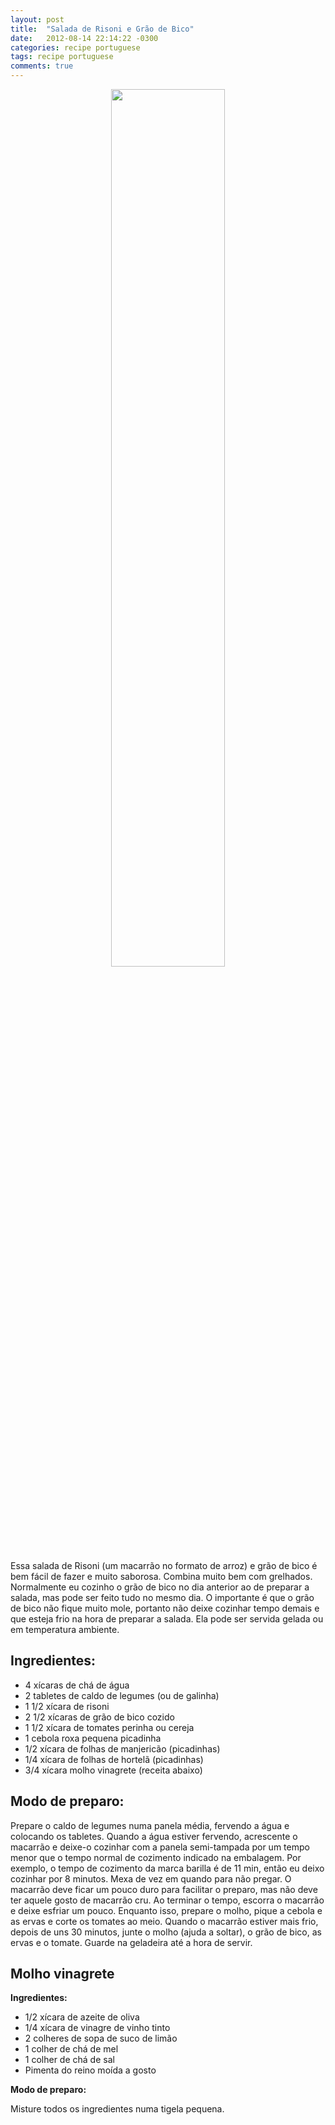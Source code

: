 ```yaml
---
layout: post
title:  "Salada de Risoni e Grão de Bico"
date:   2012-08-14 22:14:22 -0300
categories: recipe portuguese
tags: recipe portuguese
comments: true
---
```


<center><img src="/blog/images/risoni.jpg" class="image post-image" style="width: 60%;" /></center>

Essa salada de Risoni (um macarrão no formato de arroz) e grão de bico é bem fácil de fazer e muito saborosa. Combina muito bem com grelhados. Normalmente eu cozinho o grão de bico no dia anterior ao de preparar a salada, mas pode ser feito tudo no mesmo dia. O importante é que o grão de bico não fique muito mole, portanto não deixe cozinhar tempo demais e que esteja frio na hora de preparar a salada. Ela pode ser servida gelada ou em temperatura ambiente.


## Ingredientes:
* 4 xícaras de chá de água
* 2 tabletes de caldo de legumes (ou de galinha)
* 1 1/2 xícara de risoni
* 2 1/2 xícaras de grão de bico cozido
* 1 1/2 xícara de tomates perinha ou cereja
* 1 cebola roxa pequena picadinha
* 1/2 xícara de folhas de manjericão (picadinhas)
* 1/4 xícara de folhas de hortelã (picadinhas)
* 3/4 xícara molho vinagrete (receita abaixo)

## Modo de preparo:
Prepare o caldo de legumes numa panela média, fervendo a água e colocando os tabletes. Quando a água estiver fervendo, acrescente o macarrão e deixe-o cozinhar com a panela semi-tampada por um tempo menor que o tempo normal de cozimento indicado na embalagem. Por exemplo, o tempo de cozimento da marca barilla é de 11 min, então eu deixo cozinhar por 8 minutos. Mexa de vez em quando para não pregar. O macarrão deve ficar um pouco duro para facilitar o preparo, mas não deve ter aquele gosto de macarrão cru. Ao terminar o tempo, escorra o macarrão e deixe esfriar um pouco. Enquanto isso, prepare o molho, pique a cebola e as ervas e corte os tomates ao meio. Quando o macarrão estiver mais frio, depois de uns 30 minutos, junte o molho (ajuda a soltar), o grão de bico, as ervas e o tomate. Guarde na geladeira até a hora de servir.

## Molho vinagrete

**Ingredientes:**

* 1/2 xícara de azeite de oliva
* 1/4 xícara de vinagre de vinho tinto
* 2 colheres de sopa de suco de limão
* 1 colher de chá de mel
* 1 colher de chá de sal
* Pimenta do reino moída a gosto

**Modo de preparo:**

Misture todos os ingredientes numa tigela pequena.